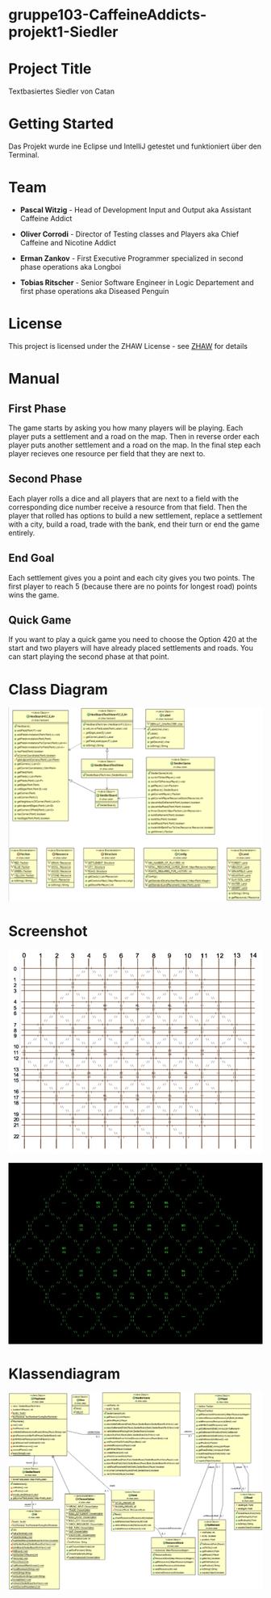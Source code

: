 # gruppe103-CaffeineAddicts-projekt1-Siedler

# Project Title

Textbasiertes Siedler von Catan

# Getting Started

Das Projekt wurde ine Eclipse und IntelliJ getestet und funktioniert über den Terminal.

# Team

* **Pascal Witzig** - Head of Development Input and Output aka Assistant Caffeine Addict

* **Oliver Corrodi** - Director of Testing classes and Players aka Chief Caffeine and Nicotine Addict

* **Erman Zankov** - First Executive Programmer specialized in second phase operations aka Longboi

* **Tobias Ritscher** - Senior Software Engineer in Logic Departement and first phase operations aka Diseased Penguin

# License

This project is licensed under the ZHAW License - see [ZHAW](http://www.zhaw.ch) for details

# Manual

## First Phase
The game starts by asking you how many players will be playing.
Each player puts a settlement and a road on the map. Then in reverse order each player puts another settlement and a road on the map. In the final step each player recieves one resource per field that they are next to.

## Second Phase

Each player rolls a dice and all players that are next to a field with the corresponding dice number receive a resource from that field.
Then the player that rolled has options to build a new settlement, replace a settlement with a city, build a road, trade with the bank, end their turn or end the game entirely.

## End Goal

Each settlement gives you a point and each city gives you two points. The first player to reach 5 (because there are no points for longest road) points wins the game.

## Quick Game

If you want to play a quick game you need to choose the Option 420 at the start and two players will have already placed settlements and roads. You can start playing the second phase at that point.

# Class Diagram

![Flowchart](Klassendiagramm.png)

# Screenshot

![Screenshot]({57B1CA07-01C9-4EDD-A920-08E87F946C49}.png)

![Screenshot]({B9B239C4-F7E6-4308-B53A-C57930EB3FB0}.png)

# Klassendiagram

![Flowchart](Klassendiagramm.gif)
